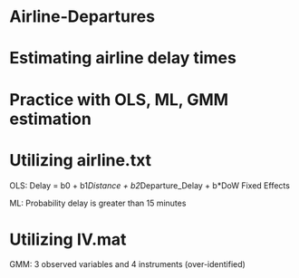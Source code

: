 # Airline-Departures

# Estimating airline delay times
# Practice with OLS, ML, GMM estimation

# Utilizing airline.txt
OLS:
Delay = b0 + b1*Distance + b2*Departure_Delay + b*DoW Fixed Effects

ML:
Probability delay is greater than 15 minutes

# Utilizing IV.mat
GMM:
3 observed variables and 4 instruments (over-identified)
